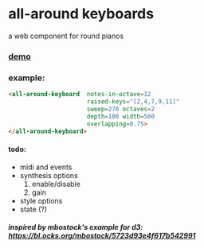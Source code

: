 # all-around keyboards
a web component for round pianos

### [demo](http://micahscopes.github.io/all-around-keyboard)

### example:
```html
<all-around-keyboard  notes-in-octave=12
                      raised-keys="[2,4,7,9,11]"
                      sweep=270 octaves=2
                      depth=100 width=500
                      overlapping=0.75>
</all-around-keyboard>
```

#### todo:
- midi and events
- synthesis options
  1. enable/disable
  2. gain
- style options
- state (?)

#### *inspired by mbostock's example for d3: https://bl.ocks.org/mbostock/5723d93e4f617b542991*
